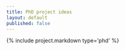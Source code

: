 ```yaml
---
title: PhD project ideas
layout: default
published: false
---
```


{% include project.markdown type='phd' %}
